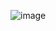 ![image](https://github.com/Gavin991/DirectX12CodeSamples/blob/master/DirectX12CodeSamplesSolution/DirectX12UWPLight/DirectX12UWPLight.png)

